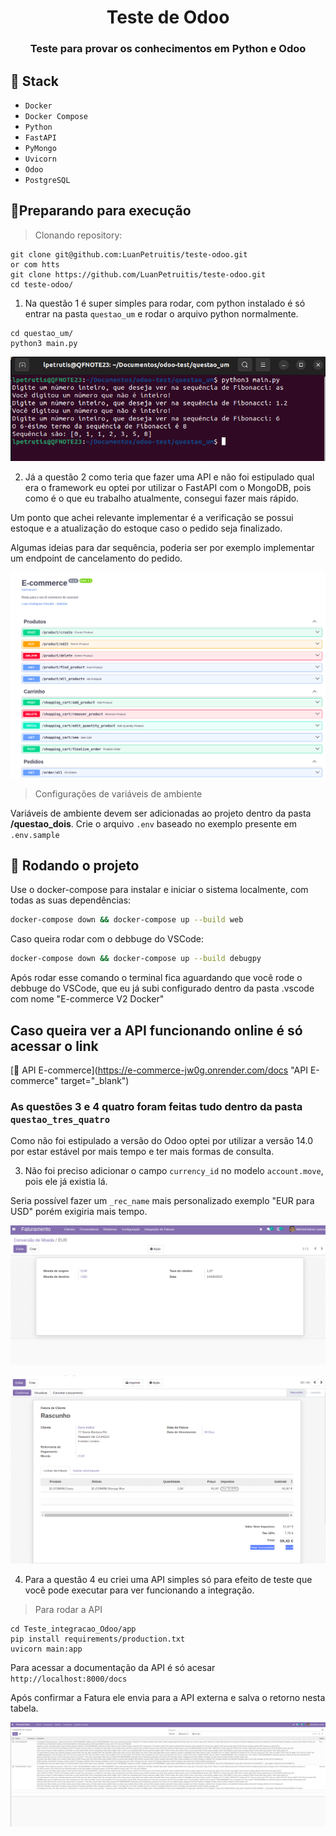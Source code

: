 <h1 align="center">Teste de Odoo</h1>

<h3 align="center">
Teste para provar os conhecimentos em Python e Odoo
</h3>

## 🚀 Stack

- `Docker`
- `Docker Compose`
- `Python`
- `FastAPI`
- `PyMongo`
- `Uvicorn`
- `Odoo`
- `PostgreSQL`

## 🏃Preparando para execução

> Clonando repository:

```shell
git clone git@github.com:LuanPetruitis/teste-odoo.git
or com htts
git clone https://github.com/LuanPetruitis/teste-odoo.git
cd teste-odoo/
```
1) Na questão 1 é super simples para rodar, com python instalado é só entrar na pasta `questao_um` e rodar o arquivo python normalmente.

```shell
cd questao_um/
python3 main.py
```

![Imagem da Questão um executada no terminal](./imagens/questao_um.png)

2) Já a questão 2 como teria que fazer uma API e não foi estipulado qual era o framework eu optei por utilizar o FastAPI com o MongoDB, pois como é o que eu trabalho atualmente, consegui fazer mais rápido.

Um ponto que achei relevante implementar é a verificação se possui estoque e a atualização do estoque caso o pedido seja finalizado.

Algumas ideias para dar sequência, poderia ser por exemplo implementar um endpoint de cancelamento do pedido.

![Imagem da Docs da API](./imagens/questao_dois.png)


> Configurações de variáveis de ambiente

Variáveis de ambiente devem ser adicionadas ao projeto dentro da pasta **/questao_dois**. Crie o arquivo `.env` baseado no exemplo presente em `.env.sample`

## 🚆 Rodando o projeto

Use o docker-compose para instalar e iniciar o sistema localmente, com todas as suas dependências:

```bash
docker-compose down && docker-compose up --build web
```

Caso queira rodar com o debbuge do VSCode:
```bash
docker-compose down && docker-compose up --build debugpy
```
Após rodar esse comando o terminal fica aguardando que você rode o debbuge do VSCode, que eu já subi configurado dentro da pasta .vscode com nome "E-commerce V2 Docker"


## Caso queira ver a API funcionando online é só acessar o link
[🔗 API E-commerce](https://e-commerce-jw0g.onrender.com/docs "API E-commerce" target="_blank")

### As questões 3 e 4 quatro foram feitas tudo dentro da pasta `questao_tres_quatro`

Como não foi estipulado a versão do Odoo optei por utilizar a versão 14.0 por estar estável por mais tempo e ter mais formas de consulta.

3) Não foi preciso adicionar o campo `currency_id` no modelo `account.move`, pois ele já existia lá.

Seria possível fazer um `_rec_name` mais personalizado exemplo "EUR para USD" porém exigiria mais tempo.

![Cadastro Taxa Cambio](./imagens/cadastro_cambio.png)


![Campo de total convertido](./imagens/total_convertido.png)

4) Para a questão 4 eu criei uma API simples só para efeito de teste que você pode executar para ver funcionando a integração.

> Para rodar a API
```shell
cd Teste_integracao_Odoo/app
pip install requirements/production.txt
uvicorn main:app
```

Para acessar a documentação da API é só acesar `http://localhost:8000/docs`

Após confirmar a Fatura ele envia para a API externa e salva o retorno nesta tabela.

![Tela de Integração de Faturas](./imagens/integracao_faturas.png)
